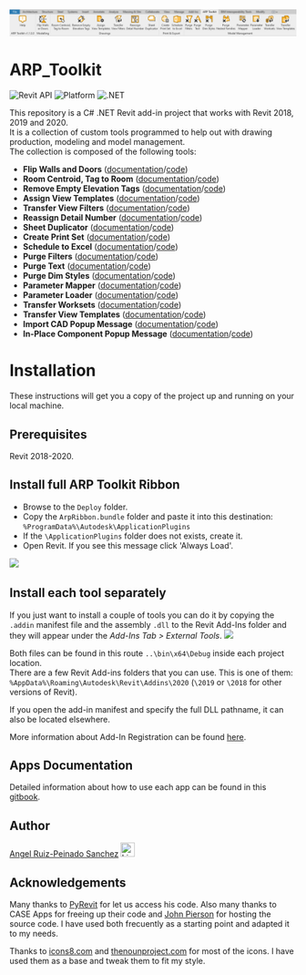 <img src="https://github.com/angelrps/ARP_Toolkit/blob/master/img/ARP_Toolkit_Ribbon.PNG">

# ARP_Toolkit

![Revit API](https://img.shields.io/badge/Revit%20API-2020-blue.svg)
![Platform](https://img.shields.io/badge/platform-Windows-lightgray.svg)
![.NET](https://img.shields.io/badge/.NET-4.7-blue.svg)

This repository is a C# .NET Revit add-in project that works with Revit 2018, 2019 and 2020.<br>
It is a collection of custom tools programmed to help out with drawing production, modeling and model management.<br>
The collection is composed of the following tools:
- **Flip Walls and Doors** ([documentation](https://angelruizpeinado.gitbook.io/arp-toolkit/tools/flip-walls-or-doors)/[code](https://github.com/angelrps/ARP_Toolkit/tree/master/2020/Flip/VS_Flip))
- **Room Centroid, Tag to Room** ([documentation](https://angelruizpeinado.gitbook.io/arp-toolkit/tools/room-centroid-tag-to-toom)/[code](https://github.com/angelrps/ARP_Toolkit/tree/master/2020/RoomInsertionPoints/VS_RoomInsertionPoints))
- **Remove Empty Elevation Tags** ([documentation](https://angelruizpeinado.gitbook.io/arp-toolkit/tools/remove-empty-elevation-tags)/[code](https://github.com/angelrps/ARP_Toolkit/tree/master/2020/RemoveEmptyElevationTags/VS_RemoveEmptyElevationTags))
- **Assign View Templates** ([documentation](https://angelruizpeinado.gitbook.io/arp-toolkit/tools/assign-view-templates)/[code](https://github.com/angelrps/ARP_Toolkit/tree/master/2020/AssignViewTemplates/VS_AssignViewTemplates))
- **Transfer View Filters** ([documentation](https://angelruizpeinado.gitbook.io/arp-toolkit/tools/transfer-view-filters)/[code](https://github.com/angelrps/ARP_Toolkit/tree/master/2020/TransferViewFilters/VS_TransferViewFilters))
- **Reassign Detail Number** ([documentation](https://angelruizpeinado.gitbook.io/arp-toolkit/tools/reassign-detail-number)/[code](https://github.com/angelrps/ARP_Toolkit/tree/master/2020/ReassignDetailNumbers/VS_ReassignDetailNumbers))
- **Sheet Duplicator** ([documentation](https://angelruizpeinado.gitbook.io/arp-toolkit/tools/sheet-duplicator)/[code](https://github.com/angelrps/ARP_Toolkit/tree/master/2020/SheetDuplicator/VS_SheetDuplicator))
- **Create Print Set** ([documentation](https://angelruizpeinado.gitbook.io/arp-toolkit/tools/create-print-set)/[code](https://github.com/angelrps/ARP_Toolkit/tree/master/2020/CreatePrintSet/VS_CreatePrintSet))
- **Schedule to Excel** ([documentation](https://angelruizpeinado.gitbook.io/arp-toolkit/tools/schedule-to-excel)/[code](https://github.com/angelrps/ARP_Toolkit/tree/master/2020/ScheduleToExcel/VS_ScheduleToExcel))
- **Purge Filters** ([documentation](https://angelruizpeinado.gitbook.io/arp-toolkit/tools/purge-filters)/[code](https://github.com/angelrps/ARP_Toolkit/tree/master/2020/TransferViewFilters/VS_TransferViewFilters))
- **Purge Text** ([documentation](https://angelruizpeinado.gitbook.io/arp-toolkit/tools/purge-text)/[code](https://github.com/angelrps/ARP_Toolkit/tree/master/2020/DeleteUnusedTextNoteTypes/VS_DeleteUnusedTextNoteTypes))
- **Purge Dim Styles** ([documentation](https://angelruizpeinado.gitbook.io/arp-toolkit/tools/purge-dim-styles)/[code](https://github.com/angelrps/ARP_Toolkit/tree/master/2020/PurgeDimStyles/VS_PurgeDimStyles))
- **Parameter Mapper** ([documentation](https://angelruizpeinado.gitbook.io/arp-toolkit/tools/parameter-mapper)/[code](https://github.com/angelrps/ARP_Toolkit/tree/master/2020/ParameterMapper/VS_ParameterMapper))
- **Parameter Loader** ([documentation](https://angelruizpeinado.gitbook.io/arp-toolkit/tools/parameter-loader)/[code](https://github.com/angelrps/ARP_Toolkit/tree/master/2020/ParameterLoader/VS_ParameterLoader))
- **Transfer Worksets** ([documentation](https://angelruizpeinado.gitbook.io/arp-toolkit/tools/transfer-worksets)/[code](https://github.com/angelrps/ARP_Toolkit/tree/master/2020/TransferWorksets/VS_TransferWorksets))
- **Transfer View Templates** ([documentation](https://angelruizpeinado.gitbook.io/arp-toolkit/tools/transfer-view-templates)/[code](https://github.com/angelrps/ARP_Toolkit/tree/master/2020/TransferViewTemplates/VS_TransferViewTemplate))
- **Import CAD Popup Message** ([documentation](https://angelruizpeinado.gitbook.io/arp-toolkit/tools/import-cad-popup-message)/[code](https://github.com/angelrps/ARP_Toolkit/tree/master/ArpRibbon.2020/VS_ArpRibbon.2020/Entry))
- **In-Place Component Popup Message** ([documentation](https://angelruizpeinado.gitbook.io/arp-toolkit/tools/create-model-in-place-popup-message)/[code](https://github.com/angelrps/ARP_Toolkit/tree/master/ArpRibbon.2020/VS_ArpRibbon.2020/Entry))

# Installation
These instructions will get you a copy of the project up and running on your local machine.

## Prerequisites
Revit 2018-2020.

## Install full ARP Toolkit Ribbon
- Browse to the ```Deploy``` folder.
- Copy the ```ArpRibbon.bundle``` folder and paste it into this destination:
```%ProgramData%\Autodesk\ApplicationPlugins```
- If the ```\ApplicationPlugins``` folder does not exists, create it.
- Open Revit. If you see this message click 'Always Load'.
<img src="https://github.com/angelrps/ARP_Toolkit/blob/master/img/UnssignedAddinPrompt.PNG">

## Install each tool separately 
If you just want to install a couple of tools you can do it by copying the ```.addin``` manifest file and the assembly ```.dll``` to the Revit Add-Ins folder and they will appear under the *Add-Ins Tab > External Tools*.
<img src="https://github.com/angelrps/ARP_Toolkit/blob/master/img/AddinsTab.PNG">

Both files can be found in this route ```..\bin\x64\Debug``` inside each project location.<br>
There are a few Revit Add-ins folders that you can use. This is one of them:<br>
```%AppData%\Roaming\Autodesk\Revit\Addins\2020``` (```\2019``` or ```\2018``` for other versions of Revit).

If you open the add-in manifest and specify the full DLL pathname, it can also be located elsewhere.

More information about Add-In Registration can be found [here](http://help.autodesk.com/view/RVT/2019/ENU/?guid=Revit_API_Revit_API_Developers_Guide_Introduction_Add_In_Integration_Add_in_Registration_html).

## Apps Documentation
Detailed information about how to use each app can be found in this [gitbook](https://angelruizpeinado.gitbook.io/arp-toolkit/).

## Author
[Angel Ruiz-Peinado Sanchez](https://www.linkedin.com/in/angelruizpeinado/)   [<img src="https://github.com/angelrps/MasterDataScience_FinalProject/blob/master/img/linkedin-icon.jpg" width="25" height="25" title="Linkedin Logo">](https://www.linkedin.com/in/angelruizpeinado/)

## Acknowledgements

Many thanks to [PyRevit](https://github.com/eirannejad/pyRevit) for let us access his code. Also many thanks to CASE Apps for freeing up their code and [John Pierson](https://github.com/johnpierson/case-apps) for hosting the source code. I have used both frecuently as a starting point and adapted it to my needs. 

Thanks to [icons8.com](https://icons8.com) and [thenounproject.com](https://thenounproject.com/) for most of the icons. I have used them as a base and tweak them to fit my style.
